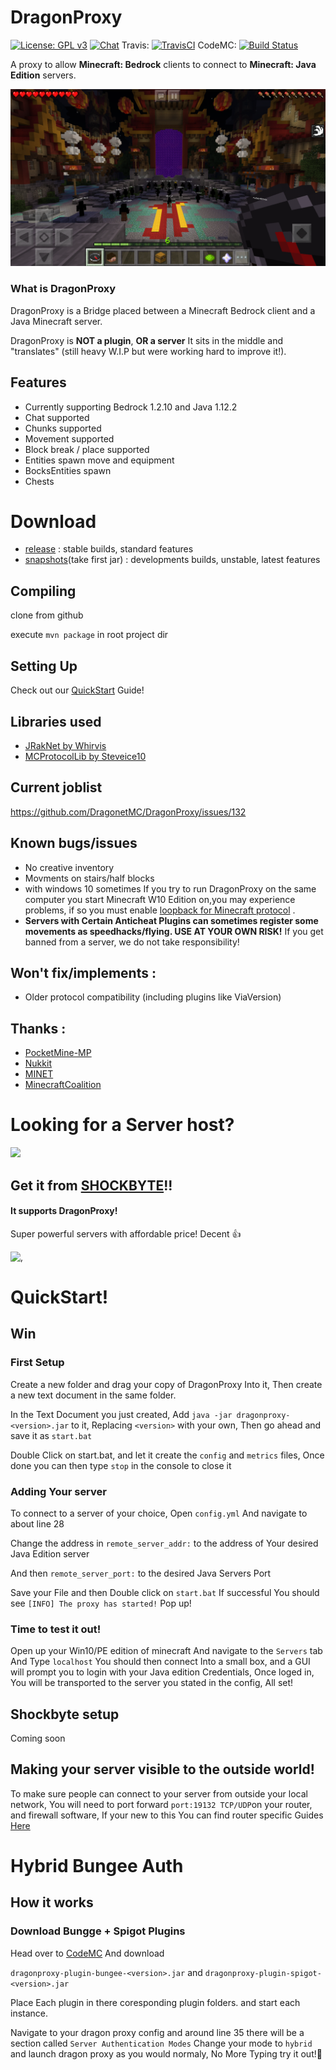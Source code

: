 
# **DragonProxy**

[![License: GPL v3](https://img.shields.io/badge/License-GPL%20v3-blue.svg)](http://www.gnu.org/licenses/gpl-3.0)
[![Chat](https://img.shields.io/badge/chat-on%20discord-7289da.svg)](https://discord.gg/CmkxTz2)
Travis: [![TravisCI](https://travis-ci.org/DragonetMC/DragonProxy.svg?branch=master)](https://travis-ci.org/DragonetMC/DragonProxy)
CodeMC: [![Build Status](https://ci.codemc.org/buildStatus/icon?job=DragonetMC/DragonProxy)](https://ci.codemc.org/job/DragonetMC/job/DragonProxy/)


A proxy to allow **Minecraft: Bedrock** clients to connect to **Minecraft: Java Edition** servers.

![Screenshot](https://github.com/DragonetMC/DragonProxy/raw/master/screenshots/hypixel.png)

### What is DragonProxy
DragonProxy is a Bridge placed between a Minecraft Bedrock client and a Java Minecraft server.

DragonProxy is __NOT a plugin__, __OR a server__ It sits in the middle and "translates" (still heavy W.I.P but were working hard to improve it!).

## Features
- Currently supporting Bedrock 1.2.10 and Java 1.12.2
- Chat supported
- Chunks supported
- Movement supported
- Block break / place supported
- Entities spawn move and equipment
- BocksEntities spawn
- Chests




# Download
 - [release](https://github.com/DragonetMC/DragonProxy/releases) : stable builds, standard features
 - [snapshots](https://ci.codemc.org/job/DragonetMC/job/DragonProxy/lastSuccessfulBuild/artifact/proxy/target/)(take first jar) : developments builds, unstable, latest features

## Compiling
clone from github

execute `mvn package` in root project dir

## Setting Up
Check out our [QuickStart](https://github.com/abelj001/DragonProxy/blob/master/README.md#quickstart) Guide!


## Libraries used
* [JRakNet by Whirvis](https://github.com/JRakNet/JRakNet)
* [MCProtocolLib by Steveice10](https://github.com/Steveice10/MCProtocolLib)


## Current joblist 
https://github.com/DragonetMC/DragonProxy/issues/132

## Known bugs/issues
 - No creative inventory
 - Movments on stairs/half blocks
 - with windows 10 sometimes If you try to run DragonProxy on the same computer you start Minecraft W10 Edition on,you may experience problems, if so you must enable [loopback for Minecraft protocol](http://pmmp.readthedocs.io/en/rtfd/faq/connecting/win10localhostcantconnect.html) .
 - __Servers with Certain Anticheat Plugins can sometimes register some movements as speedhacks/flying. **USE AT YOUR OWN RISK!**__
If you get banned from a server, we do not take responsibility!


## Won't fix/implements :
 - Older protocol compatibility (including plugins like ViaVersion)


## Thanks :
* [PocketMine-MP](https://github.com/pmmp/PocketMine-MP)
* [Nukkit](https://github.com/NukkitX/Nukkit)
* [MINET](https://github.com/NiclasOlofsson/MiNET)
* [MinecraftCoalition](http://wiki.vg)

# Looking for a Server host?
[![](https://shockbyte.com/assets/img/logo-2017.png)](https://shockbyte.com/partner/dragonet)
## Get it from [SHOCKBYTE](https://shockbyte.com/partner/dragonet)!! 
#### It supports DragonProxy!
Super powerful servers with affordable price! Decent 👍  

![,](http://www.solidbackgrounds.com/images/2560x1440/2560x1440-white-solid-color-background.jpg)




# QuickStart!

 ## **Win**

 ### **First Setup**

   Create a new folder and drag your copy of DragonProxy Into it, Then create a new text document in the same folder.

   In the Text Document you just created, Add `java -jar dragonproxy-<version>.jar` to it, Replacing `<version>` with your own, Then go ahead and save it as `start.bat` 

   Double Click on start.bat, and let it create the `config` and `metrics` files, Once done you can then type `stop` in the console to close it

 ### **Adding Your server**

   To connect to a server of your choice, Open `config.yml` And navigate to about line 28 

   Change the address in  `remote_server_addr:` to the address of Your desired Java Edition server

   And then `remote_server_port:` to the desired  Java Servers Port

   Save your File and then Double click on `start.bat` If successful You should see `[INFO] The proxy has started!` Pop up!
    
   ### **Time to test it out!**    
Open up your Win10/PE edition of minecraft And navigate to the `Servers` tab And Type `localhost` You should then connect Into a small box, and a GUI will prompt you to login with your Java edition Credentials, Once loged in, You will be transported to the server you stated in the config, All set! 

## **Shockbyte setup**
Coming soon


##  **Making your server visible to the outside world!**
 To make sure people can connect to your server from outside your local network, You will need to port forward `port:19132 TCP/UDP`on your router, and firewall software, If your new to this You can find router specific Guides [Here](https://portforward.com/router.htm)


# Hybrid Bungee Auth

## How it works
<Hoverepic please explain>
  
  ### Download Bungge + Spigot Plugins
  
   Head over to [CodeMC](https://ci.codemc.org/job/DragonetMC/job/DragonProxy/) And download 
  
  `dragonproxy-plugin-bungee-<version>.jar` and `dragonproxy-plugin-spigot-<version>.jar`
  
  Place Each plugin in there coresponding  plugin folders. and start each instance. 
  
  Navigate to your dragon proxy config and around line 35 there will be a section called `Server Authentication Modes` Change your mode   to `hybrid` and launch dragon proxy as you would normaly, No More Typing try it out!🍪
  
